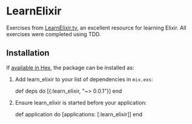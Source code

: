 # LearnElixir

Exercises from [LearnElixir.tv](http://www.LearnElixir.tv), an excellent resource for learning Elixir.
All exercises were completed using TDD.

## Installation

If [available in Hex](https://hex.pm/docs/publish), the package can be installed as:

  1. Add learn_elixir to your list of dependencies in `mix.exs`:

        def deps do
          [{:learn_elixir, "~> 0.0.1"}]
        end

  2. Ensure learn_elixir is started before your application:

        def application do
          [applications: [:learn_elixir]]
        end

